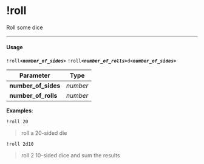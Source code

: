 # !roll

Roll some dice

---

#### Usage
`!roll`__*`<number_of_sides>`*__
`!roll`__*`<number_of_rolls>`*__`d`__*`<number_of_sides>`*__

|Parameter|Type|
|---|---|
|__number_of_sides__|_number_|
|__number_of_rolls__|_number_|

__Examples__:

`!roll 20`
> roll a 20-sided die

`!roll 2d10`
> roll 2 10-sided dice and sum the results
